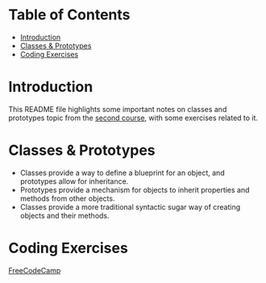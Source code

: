  **Table of Contents**
=====================
* [Introduction](#Introduction)
* [Classes & Prototypes](#Classes-&-Prototypes)
* [Coding Exercises](#Coding-Exercises)

# Introduction
This README file highlights some important notes on classes and prototypes topic from the [second course](https://frontendmasters.com/courses/javascript-hard-parts-v2/), with some exercises related to it.

# Classes & Prototypes
- Classes provide a way to define a blueprint for an object, and prototypes allow for inheritance.
- Prototypes provide a mechanism for objects to inherit properties and methods from other objects.
- Classes provide a more traditional syntactic sugar way of creating objects and their methods.

# Coding Exercises
[FreeCodeCamp](https://www.freecodecamp.org/Salsabeel-Alsahoury)
